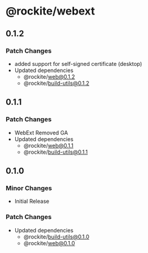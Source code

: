 # @rockite/webext

## 0.1.2

### Patch Changes

- added support for self-signed certificate (desktop)
- Updated dependencies
  - @rockite/web@0.1.2
  - @rockite/build-utils@0.1.2

## 0.1.1

### Patch Changes

- WebExt Removed GA
- Updated dependencies
  - @rockite/web@0.1.1
  - @rockite/build-utils@0.1.1

## 0.1.0

### Minor Changes

- Initial Release

### Patch Changes

- Updated dependencies
  - @rockite/build-utils@0.1.0
  - @rockite/web@0.1.0
